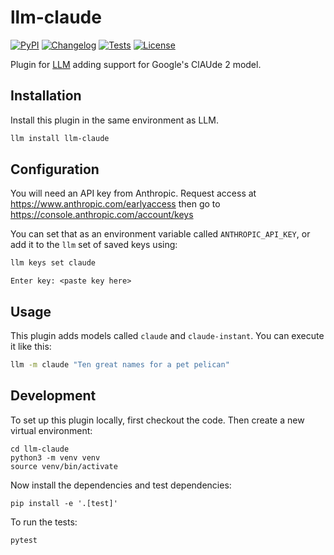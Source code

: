 # llm-claude

[![PyPI](https://img.shields.io/pypi/v/llm-claude.svg)](https://pypi.org/project/llm-claude/)
[![Changelog](https://img.shields.io/github/v/release/tomviner/llm-claude?include_prereleases&label=changelog)](https://github.com/tomviner/llm-claude/releases)
[![Tests](https://github.com/tomviner/llm-claude/workflows/Test/badge.svg)](https://github.com/tomviner/llm-claude/actions?query=workflow%3ATest)
[![License](https://img.shields.io/badge/license-Apache%202.0-blue.svg)](https://github.com/tomviner/llm-claude/blob/main/LICENSE)

Plugin for [LLM](https://llm.datasette.io/) adding support for Google's ClAUde 2 model.

## Installation

Install this plugin in the same environment as LLM.
```bash
llm install llm-claude
```
## Configuration

You will need an API key from Anthropic. Request access at https://www.anthropic.com/earlyaccess then go to https://console.anthropic.com/account/keys

You can set that as an environment variable called `ANTHROPIC_API_KEY`, or add it to the `llm` set of saved keys using:

```bash
llm keys set claude
```
```
Enter key: <paste key here>
```

## Usage

This plugin adds models called `claude` and `claude-instant`. You can execute it like this:

```bash
llm -m claude "Ten great names for a pet pelican"
```

## Development

To set up this plugin locally, first checkout the code. Then create a new virtual environment:

    cd llm-claude
    python3 -m venv venv
    source venv/bin/activate

Now install the dependencies and test dependencies:

    pip install -e '.[test]'

To run the tests:

    pytest
